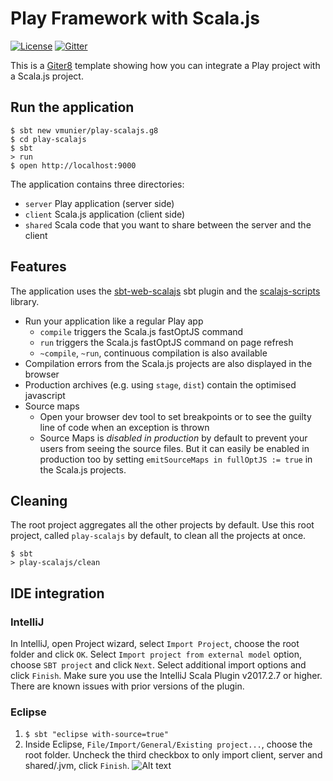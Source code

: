 # Play Framework with Scala.js

[![License](http://img.shields.io/:license-Apache%202-red.svg)](http://www.apache.org/licenses/LICENSE-2.0.txt)
[![Gitter](https://badges.gitter.im/Join%20Chat.svg)](https://gitter.im/vmunier/play-with-scalajs-example?utm_source=badge&utm_medium=badge&utm_campaign=pr-badge&utm_content=badge)

This is a [Giter8](http://www.foundweekends.org/giter8/) template showing how you can integrate a Play project with a Scala.js project.

## Run the application

```shell
$ sbt new vmunier/play-scalajs.g8
$ cd play-scalajs
$ sbt
> run
$ open http://localhost:9000
```

The application contains three directories:
* `server` Play application (server side)
* `client` Scala.js application (client side)
* `shared` Scala code that you want to share between the server and the client

## Features

The application uses the [sbt-web-scalajs](https://github.com/vmunier/sbt-web-scalajs) sbt plugin and the [scalajs-scripts](https://github.com/vmunier/scalajs-scripts) library.

- Run your application like a regular Play app
  - `compile` triggers the Scala.js fastOptJS command
  - `run` triggers the Scala.js fastOptJS command on page refresh
  - `~compile`, `~run`, continuous compilation is also available
- Compilation errors from the Scala.js projects are also displayed in the browser
- Production archives (e.g. using `stage`, `dist`) contain the optimised javascript
- Source maps
  - Open your browser dev tool to set breakpoints or to see the guilty line of code when an exception is thrown
  - Source Maps is _disabled in production_ by default to prevent your users from seeing the source files. But it can easily be enabled in production too by setting `emitSourceMaps in fullOptJS := true` in the Scala.js projects.

## Cleaning

The root project aggregates all the other projects by default.
Use this root project, called `play-scalajs` by default, to clean all the projects at once.
```shell
$ sbt
> play-scalajs/clean
```

## IDE integration

### IntelliJ

In IntelliJ, open Project wizard, select `Import Project`, choose the root folder and click `OK`.
Select `Import project from external model` option, choose `SBT project` and click `Next`. Select additional import options and click `Finish`.
Make sure you use the IntelliJ Scala Plugin v2017.2.7 or higher. There are known issues with prior versions of the plugin.

### Eclipse

1. `$ sbt "eclipse with-source=true"`
2. Inside Eclipse, `File/Import/General/Existing project...`, choose the root folder. Uncheck the third checkbox to only import client, server and shared/.jvm, click `Finish`. ![Alt text](screenshots/eclipse-play-scalajs.png?raw=true "eclipse play-scalajs screenshot")
